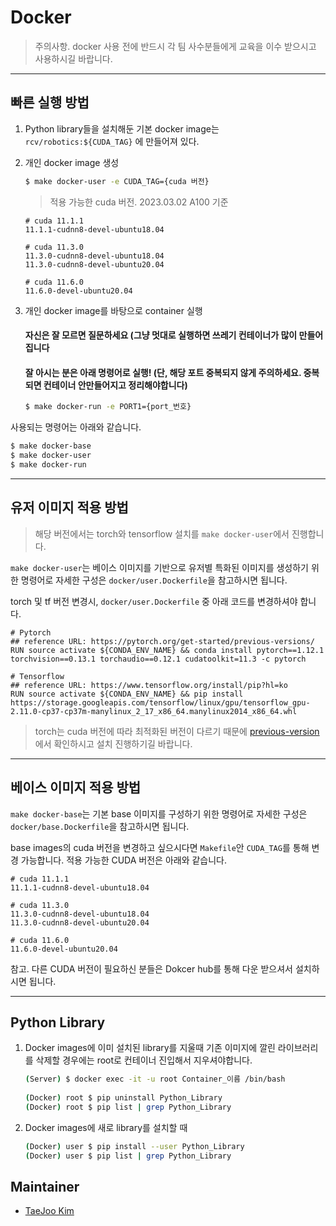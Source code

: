 # Docker

> 주의사항. docker 사용 전에 반드시 각 팀 사수분들에게 교육을 이수 받으시고 사용하시길 바랍니다.

---
## 빠른 실행 방법

1. Python library들을 설치해둔 기본 docker image는 `rcv/robotics:${CUDA_TAG}` 에 만들어져 있다.

2. 개인 docker image 생성
    ```sh
    $ make docker-user -e CUDA_TAG={cuda 버전}
    ```

    > 적용 가능한 cuda 버전. 2023.03.02 A100 기준
    ```
    # cuda 11.1.1
    11.1.1-cudnn8-devel-ubuntu18.04

    # cuda 11.3.0
    11.3.0-cudnn8-devel-ubuntu18.04
    11.3.0-cudnn8-devel-ubuntu20.04

    # cuda 11.6.0
    11.6.0-devel-ubuntu20.04
    ```

3. 개인 docker image를 바탕으로 container 실행

    #### 자신은 잘 모르면 질문하세요 (그냥 멋대로 실행하면 쓰레기 컨테이너가 많이 만들어 집니다 
    
    #### 잘 아시는 분은 아래 명령어로 실행! (단, 해당 포트 중복되지 않게 주의하세요. 중복되면 컨테이너 안만들어지고 정리해야합니다)
    ```sh
    $ make docker-run -e PORT1={port_번호}
    ```


사용되는 명령어는 아래와 같습니다.
```sh
$ make docker-base
$ make docker-user
$ make docker-run
```
---
## 유저 이미지 적용 방법
> 해당 버전에서는 torch와 tensorflow 설치를 `make docker-user`에서 진행합니다.

```make docker-user```는 베이스 이미지를 기반으로 유저별 특화된 이미지를 생성하기 위한 명령어로 자세한 구성은 `docker/user.Dockerfile`을 참고하시면 됩니다.


torch 및 tf 버전 변경시, `docker/user.Dockerfile` 중 아래 코드를 변경하셔야 합니다.

```
# Pytorch
## reference URL: https://pytorch.org/get-started/previous-versions/
RUN source activate ${CONDA_ENV_NAME} && conda install pytorch==1.12.1 torchvision==0.13.1 torchaudio==0.12.1 cudatoolkit=11.3 -c pytorch

# Tensorflow
## reference URL: https://www.tensorflow.org/install/pip?hl=ko
RUN source activate ${CONDA_ENV_NAME} && pip install https://storage.googleapis.com/tensorflow/linux/gpu/tensorflow_gpu-2.11.0-cp37-cp37m-manylinux_2_17_x86_64.manylinux2014_x86_64.whl

```
>torch는 cuda 버전에 따라 최적화된 버전이 다르기 때문에 [previous-version](https://pytorch.org/get-started/previous-versions/)에서 확인하시고 설치 진행하기길 바랍니다.


---
## 베이스 이미지 적용 방법
```make docker-base```는 기본 base 이미지를 구성하기 위한 명령어로 자세한 구성은 `docker/base.Dockerfile`을 참고하시면 됩니다.

base images의 cuda 버전을 변경하고 싶으시다면 `Makefile`안 `CUDA_TAG`를 통해 변경 가능합니다. 적용 가능한 CUDA 버전은 아래와 같습니다.
```
# cuda 11.1.1
11.1.1-cudnn8-devel-ubuntu18.04

# cuda 11.3.0
11.3.0-cudnn8-devel-ubuntu18.04
11.3.0-cudnn8-devel-ubuntu20.04

# cuda 11.6.0
11.6.0-devel-ubuntu20.04
```

참고. 다른 CUDA 버전이 필요하신 분들은 Dokcer hub를 통해 다운 받으셔서 설치하시면 됩니다.

---

## Python Library

1. Docker images에 이미 설치된 library를 지울때
    기존 이미지에 깔린 라이브러리를 삭제할 경우에는 root로 컨테이너 진입해서 지우셔야합니다.

    ```sh
    (Server) $ docker exec -it -u root Container_이름 /bin/bash
        
    (Docker) root $ pip uninstall Python_Library
    (Docker) root $ pip list | grep Python_Library
    ```

2. Docker images에 새로 library를 설치할 때

    ```sh
    (Docker) user $ pip install --user Python_Library
    (Docker) user $ pip list | grep Python_Library
    ```

## Maintainer

- [TaeJoo Kim](mailto:tjkim@rcv.sejong.ac.kr)
